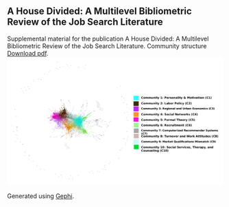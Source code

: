 ## A House Divided: A Multilevel Bibliometric Review of the Job Search Literature
Supplemental material for the publication A House Divided: A Multilevel Bibliometric Review of the Job Search Literature.
Community structure [Download pdf](/Online_Supplement_Gephi_All_Closed_Color_Modularity.pdf).
<img src="/online_supplement_all_closed_color_gephi.png" alt="Community Structure" width="2250"/>

 Generated using [Gephi](https://gephi.org/).
